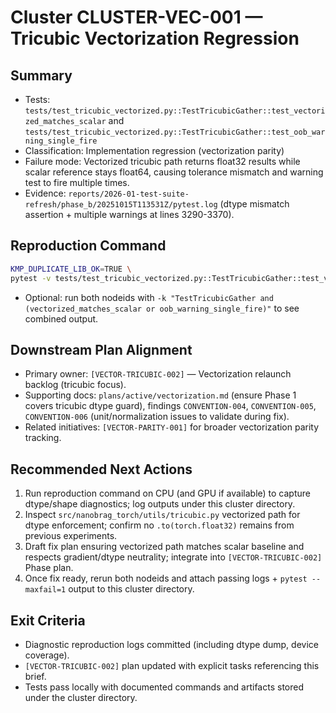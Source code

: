 # Cluster CLUSTER-VEC-001 — Tricubic Vectorization Regression

## Summary
- Tests: `tests/test_tricubic_vectorized.py::TestTricubicGather::test_vectorized_matches_scalar` and `tests/test_tricubic_vectorized.py::TestTricubicGather::test_oob_warning_single_fire`
- Classification: Implementation regression (vectorization parity)
- Failure mode: Vectorized tricubic path returns float32 results while scalar reference stays float64, causing tolerance mismatch and warning test to fire multiple times.
- Evidence: `reports/2026-01-test-suite-refresh/phase_b/20251015T113531Z/pytest.log` (dtype mismatch assertion + multiple warnings at lines 3290-3370).

## Reproduction Command
```bash
KMP_DUPLICATE_LIB_OK=TRUE \
pytest -v tests/test_tricubic_vectorized.py::TestTricubicGather::test_vectorized_matches_scalar
```
- Optional: run both nodeids with `-k "TestTricubicGather and (vectorized_matches_scalar or oob_warning_single_fire)"` to see combined output.

## Downstream Plan Alignment
- Primary owner: `[VECTOR-TRICUBIC-002]` — Vectorization relaunch backlog (tricubic focus).
- Supporting docs: `plans/active/vectorization.md` (ensure Phase 1 covers tricubic dtype guard), findings `CONVENTION-004`, `CONVENTION-005`, `CONVENTION-006` (unit/normalization issues to validate during fix).
- Related initiatives: `[VECTOR-PARITY-001]` for broader vectorization parity tracking.

## Recommended Next Actions
1. Run reproduction command on CPU (and GPU if available) to capture dtype/shape diagnostics; log outputs under this cluster directory.
2. Inspect `src/nanobrag_torch/utils/tricubic.py` vectorized path for dtype enforcement; confirm no `.to(torch.float32)` remains from previous experiments.
3. Draft fix plan ensuring vectorized path matches scalar baseline and respects gradient/dtype neutrality; integrate into `[VECTOR-TRICUBIC-002]` Phase plan.
4. Once fix ready, rerun both nodeids and attach passing logs + `pytest --maxfail=1` output to this cluster directory.

## Exit Criteria
- Diagnostic reproduction logs committed (including dtype dump, device coverage).
- `[VECTOR-TRICUBIC-002]` plan updated with explicit tasks referencing this brief.
- Tests pass locally with documented commands and artifacts stored under the cluster directory.
